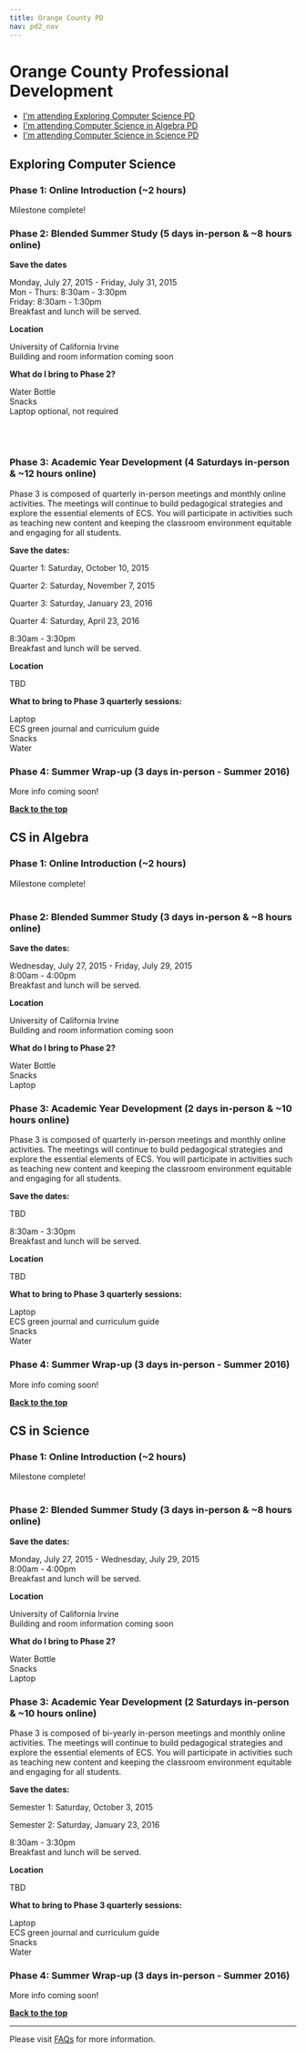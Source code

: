 ```yaml
---
title: Orange County PD
nav: pd2_nav
---
```

<a id="top"></a>

# Orange County Professional Development

- [I'm attending Exploring Computer Science PD](#ecs)
- [I'm attending Computer Science in Algebra PD](#algebra)
- [I'm attending Computer Science in Science PD](#science)


<a id="ecs"></a>

## Exploring Computer Science

### Phase 1: Online Introduction (~2 hours) ###

Milestone complete!

### Phase 2: Blended Summer Study (5 days in-person & ~8 hours online) ###

**Save the dates**

Monday, July 27, 2015 - Friday, July 31, 2015
<br/>
Mon - Thurs: 8:30am - 3:30pm
<br/>
Friday: 8:30am - 1:30pm
<br/>
Breakfast and lunch will be served. 

**Location**

University of California Irvine
<br/>
Building and room information coming soon

**What do I bring to Phase 2?**

Water Bottle
<br />
Snacks
<br />
Laptop optional, not required

</br>
</br>

### Phase 3: Academic Year Development (4 Saturdays in-person & ~12 hours online) ###


Phase 3 is composed of quarterly in-person meetings and monthly online activities. The meetings will continue to build pedagogical strategies and explore the essential elements of ECS. You will participate in activities such as teaching new content and keeping the classroom environment equitable and engaging for all students.


**Save the dates:**

Quarter 1: Saturday, October 10, 2015

Quarter 2: Saturday, November 7, 2015

Quarter 3: Saturday, January 23, 2016

Quarter 4: Saturday, April 23, 2016

8:30am - 3:30pm
<br/>
Breakfast and lunch will be served.

**Location**

TBD

**What to bring to Phase 3 quarterly sessions:**

Laptop
<br/>
ECS green journal and curriculum guide
<br/>
Snacks
<br/>
Water

### Phase 4: Summer Wrap-up (3 days in-person - Summer 2016) ###

More info coming soon!

[**Back to the top**](#top)


<a id="algebra"></a>

## CS in Algebra

### Phase 1: Online Introduction (~2 hours) ###

Milestone complete!
</br>
</br>
### Phase 2: Blended Summer Study (3 days in-person & ~8 hours online) ###

**Save the dates:**

Wednesday, July 27, 2015 - Friday, July 29, 2015
<br/>
8:00am - 4:00pm
<br />
Breakfast and lunch will be served. 

**Location**

University of California Irvine
<br/>
Building and room information coming soon

**What do I bring to Phase 2?**

Water Bottle
<br />
Snacks
<br />
Laptop


### Phase 3: Academic Year Development (2 days in-person & ~10 hours online) ###


Phase 3 is composed of quarterly in-person meetings and monthly online activities. The meetings will continue to build pedagogical strategies and explore the essential elements of ECS. You will participate in activities such as teaching new content and keeping the classroom environment equitable and engaging for all students.


**Save the dates:**

TBD

8:30am - 3:30pm
<br/>
Breakfast and lunch will be served.

**Location**

TBD

**What to bring to Phase 3 quarterly sessions:**

Laptop
<br/>
ECS green journal and curriculum guide
<br/>
Snacks
<br/>
Water

### Phase 4: Summer Wrap-up (3 days in-person - Summer 2016) ###

More info coming soon!


[**Back to the top**](#top)

<a id="science"></a>

## CS in Science

### Phase 1: Online Introduction (~2 hours) ###

Milestone complete!
</br>
</br>
### Phase 2: Blended Summer Study (3 days in-person & ~8 hours online) ###

**Save the dates:**

Monday, July 27, 2015 - Wednesday, July 29, 2015
<br/>
8:00am - 4:00pm
<br />
Breakfast and lunch will be served. 

**Location**

University of California Irvine
<br/>
Building and room information coming soon

**What do I bring to Phase 2?**

Water Bottle
<br />
Snacks
<br />
Laptop


### Phase 3: Academic Year Development (2 Saturdays in-person & ~10 hours online) ###


Phase 3 is composed of bi-yearly in-person meetings and monthly online activities. The meetings will continue to build pedagogical strategies and explore the essential elements of ECS. You will participate in activities such as teaching new content and keeping the classroom environment equitable and engaging for all students.


**Save the dates:**

Semester 1: Saturday, October 3, 2015


Semester 2: Saturday, January 23, 2016


8:30am - 3:30pm
<br/>
Breakfast and lunch will be served.

**Location**

TBD

**What to bring to Phase 3 quarterly sessions:**

Laptop
<br/>
ECS green journal and curriculum guide
<br/>
Snacks
<br/>
Water

### Phase 4: Summer Wrap-up (3 days in-person - Summer 2016) ###

More info coming soon!



[**Back to the top**](#top)

----------
Please visit [FAQs](/educate/pd/15-16/faq) for more information.

<br />
<br />